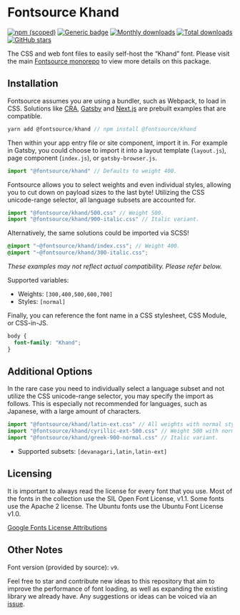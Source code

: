# Fontsource Khand

[![npm (scoped)](https://img.shields.io/npm/v/@fontsource/khand?color=brightgreen)](https://www.npmjs.com/package/@fontsource/khand) [![Generic badge](https://img.shields.io/badge/fontsource-passing-brightgreen)](https://github.com/fontsource/fontsource) [![Monthly downloads](https://badgen.net/npm/dm/@fontsource/khand)](https://github.com/fontsource/fontsource) [![Total downloads](https://badgen.net/npm/dt/@fontsource/khand)](https://github.com/fontsource/fontsource) [![GitHub stars](https://img.shields.io/github/stars/fontsource/fontsource.svg?style=social&label=Star)](https://github.com/fontsource/fontsource/stargazers)

The CSS and web font files to easily self-host the “Khand” font. Please visit the main [Fontsource monorepo](https://github.com/fontsource/fontsource) to view more details on this package.

## Installation

Fontsource assumes you are using a bundler, such as Webpack, to load in CSS. Solutions like [CRA](https://create-react-app.dev/), [Gatsby](https://www.gatsbyjs.org/) and [Next.js](https://nextjs.org/) are prebuilt examples that are compatible.

```javascript
yarn add @fontsource/khand // npm install @fontsource/khand
```

Then within your app entry file or site component, import it in. For example in Gatsby, you could choose to import it into a layout template (`layout.js`), page component (`index.js`), or `gatsby-browser.js`.

```javascript
import "@fontsource/khand" // Defaults to weight 400.
```

Fontsource allows you to select weights and even individual styles, allowing you to cut down on payload sizes to the last byte! Utilizing the CSS unicode-range selector, all language subsets are accounted for.

```javascript
import "@fontsource/khand/500.css" // Weight 500.
import "@fontsource/khand/900-italic.css" // Italic variant.
```

Alternatively, the same solutions could be imported via SCSS!

```scss
@import "~@fontsource/khand/index.css"; // Weight 400.
@import "~@fontsource/khand/300-italic.css";
```

_These examples may not reflect actual compatibility. Please refer below._

Supported variables:

- Weights: `[300,400,500,600,700]`
- Styles: `[normal]`

Finally, you can reference the font name in a CSS stylesheet, CSS Module, or CSS-in-JS.

```css
body {
  font-family: "Khand";
}
```

## Additional Options

In the rare case you need to individually select a language subset and not utilize the CSS unicode-range selector, you may specify the import as follows. This is especially not recommended for languages, such as Japanese, with a large amount of characters.

```javascript
import "@fontsource/khand/latin-ext.css" // All weights with normal style included.
import "@fontsource/khand/cyrillic-ext-500.css" // Weight 500 with normal style.
import "@fontsource/khand/greek-900-normal.css" // Italic variant.
```

- Supported subsets: `[devanagari,latin,latin-ext]`

## Licensing

It is important to always read the license for every font that you use.
Most of the fonts in the collection use the SIL Open Font License, v1.1. Some fonts use the Apache 2 license. The Ubuntu fonts use the Ubuntu Font License v1.0.

[Google Fonts License Attributions](https://fonts.google.com/attribution)

## Other Notes

Font version (provided by source): `v9`.

Feel free to star and contribute new ideas to this repository that aim to improve the performance of font loading, as well as expanding the existing library we already have. Any suggestions or ideas can be voiced via an [issue](https://github.com/fontsource/fontsource/issues).
